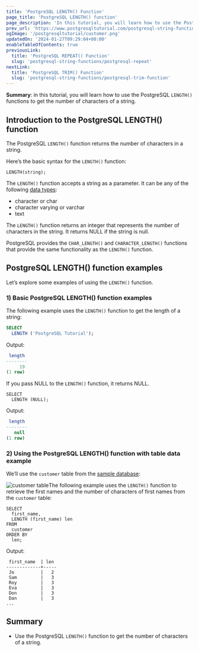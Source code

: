 ```yaml
---
title: 'PostgreSQL LENGTH() Function'
page_title: 'PostgreSQL LENGTH() function'
page_description: 'In this tutorial, you will learn how to use the PostgreSQL LENGTH() function to get the number of characters of a string.'
prev_url: 'https://www.postgresqltutorial.com/postgresql-string-functions/postgresql-length-function/'
ogImage: '/postgresqltutorial/customer.png'
updatedOn: '2024-01-27T09:29:04+00:00'
enableTableOfContents: true
previousLink:
  title: 'PostgreSQL REPEAT() Function'
  slug: 'postgresql-string-functions/postgresql-repeat'
nextLink:
  title: 'PostgreSQL TRIM() Function'
  slug: 'postgresql-string-functions/postgresql-trim-function'
---
```


**Summary**: in this tutorial, you will learn how to use the PostgreSQL `LENGTH()` functions to get the number of characters of a string.

## Introduction to the PostgreSQL LENGTH() function

The PostgreSQL `LENGTH()` function returns the number of characters in a string.

Here’s the basic syntax for the `LENGTH()` function:

```sqlsql
LENGTH(string);
```

The `LENGTH()` function accepts a string as a parameter. It can be any of the following [data types](../postgresql-tutorial/postgresql-data-types):

- character or char
- character varying or varchar
- text

The `LENGTH()` function returns an integer that represents the number of characters in the string. It returns NULL if the string is null.

PostgreSQL provides the `CHAR_LENGTH()` and `CHARACTER_LENGTH()` functions that provide the same functionality as the `LENGTH()` function.

## PostgreSQL LENGTH() function examples

Let’s explore some examples of using the `LENGTH()` function.

### 1\) Basic PostgreSQL LENGTH() function examples

The following example uses the `LENGTH()` function to get the length of a string:

```sql
SELECT
  LENGTH ('PostgreSQL Tutorial');
```

Output:

```sql
 length
--------
     19
(1 row)
```

If you pass NULL to the `LENGTH()` function, it returns NULL.

```
SELECT
  LENGTH (NULL);
```

Output:

```sql
 length
--------
   null
(1 row)
```

### 2\) Using the PostgreSQL LENGTH() function with table data example

We’ll use the `customer` table from the [sample database](../postgresql-getting-started/postgresql-sample-database):

![customer table](/postgresqltutorial/customer.png)The following example uses the `LENGTH()` function to retrieve the first names and the number of characters of first names from the `customer` table:

```
SELECT
  first_name,
  LENGTH (first_name) len
FROM
  customer
ORDER BY
  len;
```

Output:

```
 first_name  | len
-------------+-----
 Jo          |   2
 Sam         |   3
 Roy         |   3
 Eva         |   3
 Don         |   3
 Dan         |   3
...
```

## Summary

- Use the PostgreSQL `LENGTH()` function to get the number of characters of a string.
